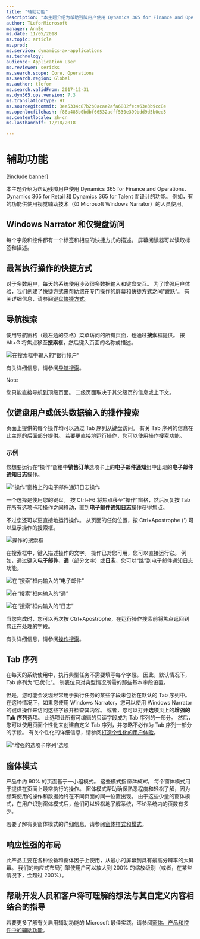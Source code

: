 ```yaml
---
title: "辅助功能"
description: "本主题介绍为帮助残障用户使用 Dynamics 365 for Finance and Operations、Dynamics 365 for Retail 和 Dynamics 365 for Talent 而设计的功能。"
author: TLeforMicrosoft
manager: AnnBe
ms.date: 11/05/2018
ms.topic: article
ms.prod: 
ms.service: dynamics-ax-applications
ms.technology: 
audience: Application User
ms.reviewer: sericks
ms.search.scope: Core, Operations
ms.search.region: Global
ms.author: tlefor
ms.search.validFrom: 2017-12-31
ms.dyn365.ops.version: 7.3
ms.translationtype: HT
ms.sourcegitcommit: 3ee5334c87b2b0acae2afa6882feca63e3b9cc8e
ms.openlocfilehash: f88b485b0bdbf66532adff530e399bdd9d5b0ed5
ms.contentlocale: zh-cn
ms.lasthandoff: 12/18/2018

---
```


# <a name="accessibility-features"></a>辅助功能

[!include [banner](../includes/banner.md)]

本主题介绍为帮助残障用户使用 Dynamics 365 for Finance and Operations、Dynamics 365 for Retail 和 Dynamics 365 for Talent 而设计的功能。 例如，有的功能供使用视觉辅助技术（如 Microsoft Windows Narrator）的人员使用。

## <a name="windows-narrator-and-keyboard-only-access"></a>Windows Narrator 和仅键盘访问

每个字段和控件都有一个标签和相应的快捷方式的描述。 屏幕阅读器可以读取标签和描述。

## <a name="shortcuts-for-the-most-frequently-performed-actions"></a>最常执行操作的快捷方式

对于多数用户，每天的系统使用涉及很多数据输入和键盘交互。 为了增强用户体验，我们创建了快捷方式来帮助您在专门操作的屏幕和快捷方式之间“跳跃”。 有关详细信息，请参阅[键盘快捷方式](shortcut-keys.md)。

## <a name="navigation-search"></a>导航搜索

使用导航窗格（最左边的空格）菜单访问的所有页面，也通过**搜索**框提供。 按 Alt+G 将焦点移至**搜索**框，然后键入页面的名称或描述。

![在搜索框中输入的“银行帐户”](media/6d08b0be32808221023e2aa92d69fd70.png "在搜索框中输入的“银行帐户”")

有关详细信息，请参阅[导航搜索](navigation-search.md)。

> [!NOTE]
> 您只能直接导航到顶级页面。 二级页面取决于其父级页的信息或上下文。

## <a name="action-search-for-keyboard-only-users-or-for-heads-down-data-entry"></a>仅键盘用户或低头数据输入的操作搜索

页面上提供的每个操作均可以通过 Tab 序列从键盘访问。 有关 Tab 序列的信息在此主题的后面部分提供。 若要更直接地运行操作，您可以使用操作搜索功能。

### <a name="example"></a>示例

您想要运行在“操作”窗格中**销售订单**选项卡上的**电子邮件通知**组中出现的**电子邮件通知日志**操作。

![“操作”窗格上的电子邮件通知日志操作](media/f0d78399e7fafcd85ded1cd1e3d34f3c.jpg "“操作”窗格上的“电子邮件通知日志”操作")

一个选择是使用您的键盘。 按 Ctrl+F6 将焦点移至“操作”窗格，然后反复按 Tab 在所有选项卡和操作之间移动，直到**电子邮件通知日志**操作获得焦点。

不过您还可以更直接地运行操作。 从页面的任何位置，按 Ctrl+Apostrophe (') 可以显示操作的搜索框。

![操作的搜索框](media/80f7e8c5ac412fdf2c8a12f7728f135a.jpg "操作的搜索框")

在搜索框中，键入描述操作的文字。 操作已对您可用，您可以直接运行它。 例如，通过键入**电子邮件**、**通**（部分文字）或**日志**，您可以“跳”到电子邮件通知日志功能。

![在“搜索”框内输入的“电子邮件”](media/image4.png "在“搜索”框内输入的“电子邮件”")

![在“搜索”框内输入的“通”](media/image5.png "在“搜索”框内输入的“通”")

![在“搜索”框内输入的“日志”](media/image6.png "在“搜索”框内输入的“日志”")

当您完成时，您可以再次按 Ctrl+Apostrophe，在运行操作搜索前将焦点返回到您正在处理的字段。

有关详细信息，请参阅[操作搜索](action-search.md)。

## <a name="tab-sequence"></a>Tab 序列

在每天的系统使用中，执行典型任务不需要填写每个字段。 因此，默认情况下，Tab 序列为“已优化”。 制表位只对典型情况所需的那些基本字段设置。

但是，您可能会发现经常用于执行任务的某些字段未包括在默认的 Tab 序列中。 在这种情况下，如果您使用 Windows Narrator，您可以使用 Windows Narrator 的键盘操作来访问这些字段并检查其内容。 或者，您可以打开**选项**页上的**增强的 Tab 序列**选项。 此选项让所有可编辑的只读字段成为 Tab 序列的一部分。 然后，您可以使用页面个性化来创建自定义 Tab 序列，并忽略不必作为 Tab 序列一部分的字段。 有关个性化的详细信息，请参阅[打造个性化的用户体验](personalize-user-experience.md)。

![“增强的选项卡序列”选项](media/8c0f12bbb3f26032997ef0ba95d89b6a.png "“增强的选项卡序列”选项")

## <a name="form-patterns"></a>窗体模式

产品中约 90% 的页面基于一小组模式。 这些模式指*窗体模式*。 每个窗体模式用于提供在页面上最常执行的操作。 窗体模式帮助确保熟悉程度和轻松了解，因为频繁使用的操作和数据始终在不同页面的同一位置出现。 由于这些少量的窗体模式，在用户识别窗体模式后，他们可以轻松地了解系统，不论系统内的页数有多少。

若要了解有关窗体模式的详细信息，请参阅[窗体样式和模式](../../dev-itpro/user-interface/form-styles-patterns.md)。

## <a name="responsive-layout"></a>响应性强的布局

此产品主要在各种设备和窗体因子上使用，从最小的屏幕到具有最高分辨率的大屏幕。 我们的响应式布局引擎使用户可以放大到 200% 的缩放级别（或者，在某些情况下，会超过 200%）。

## <a name="guidance-to-help-developers-and-customers-incorporate-accessible-thinking-in-their-customizations"></a>帮助开发人员和客户将可理解的想法与其自定义内容相结合的指导

若要更多了解有关启用辅助功能的 Microsoft 最佳实践，请参阅[窗体、产品和控件中的辅助功能](../../dev-itpro/user-interface/enable-accessibility.md)。


